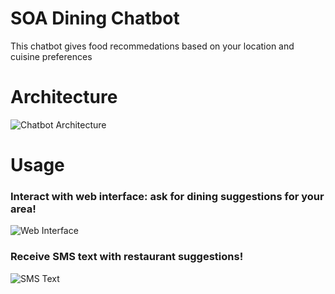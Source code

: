 # SOA Dining Chatbot
This chatbot gives food recommedations based on your location and cuisine preferences

# Architecture
![Chatbot Architecture](https://coms-6998-hw-1-jaz2130.s3.amazonaws.com/Screen+Shot+2020-02-24+at+8.07.52+PM.png)

# Usage
### Interact with web interface: ask for dining suggestions for your area!
![Web Interface](https://coms-6998-hw-1-jaz2130.s3.amazonaws.com/Screen+Shot+2020-03-22+at+8.09.11+PM.png)

### Receive SMS text with restaurant suggestions!
![SMS Text](https://coms-6998-hw-1-jaz2130.s3.amazonaws.com/Screen+Shot+2020-03-22+at+8.03.42+PM.png)
